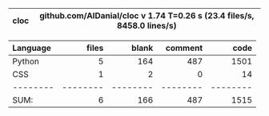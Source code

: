 cloc|github.com/AlDanial/cloc v 1.74  T=0.26 s (23.4 files/s, 8458.0 lines/s)
--- | ---

Language|files|blank|comment|code
:-------|-------:|-------:|-------:|-------:
Python|5|164|487|1501
CSS|1|2|0|14
--------|--------|--------|--------|--------
SUM:|6|166|487|1515
